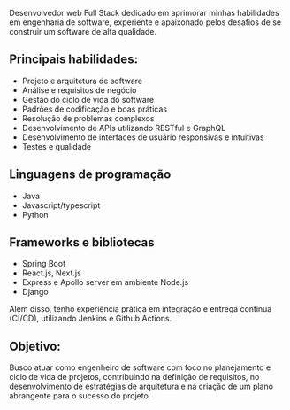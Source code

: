 Desenvolvedor web Full Stack dedicado em aprimorar minhas habilidades em engenharia de software, experiente e apaixonado pelos desafios de se construir um software de alta qualidade.

## Principais habilidades:
- Projeto e arquitetura de software
- Análise e requisitos de negócio
- Gestão do ciclo de vida do software
- Padrões de codificação e boas práticas
- Resolução de problemas complexos
- Desenvolvimento de APIs utilizando RESTful e GraphQL
- Desenvolvimento de interfaces de usuário responsivas e intuitivas
- Testes e qualidade

## Linguagens de programação
- Java
- Javascript/typescript
- Python

## Frameworks e bibliotecas
- Spring Boot
- React.js, Next.js
- Express e Apollo server em ambiente Node.js
- Django

Além disso, tenho experiência prática em integração e entrega contínua (CI/CD), utilizando Jenkins e Github Actions.

## Objetivo:
Busco atuar como engenheiro de software com foco no planejamento e ciclo de vida de projetos, contribuindo na definição de requisitos, no desenvolvimento de estratégias de arquitetura e na criação de um plano abrangente para o sucesso do projeto.
